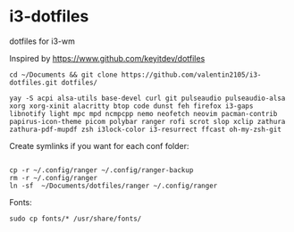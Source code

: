 # i3-dotfiles
dotfiles for i3-wm

Inspired by https://www.github.com/keyitdev/dotfiles

```
cd ~/Documents && git clone https://github.com/valentin2105/i3-dotfiles.git dotfiles/

yay -S acpi alsa-utils base-devel curl git pulseaudio pulseaudio-alsa xorg xorg-xinit alacritty btop code dunst feh firefox i3-gaps libnotify light mpc mpd ncmpcpp nemo neofetch neovim pacman-contrib papirus-icon-theme picom polybar ranger rofi scrot slop xclip zathura zathura-pdf-mupdf zsh i3lock-color i3-resurrect ffcast oh-my-zsh-git 
```


Create symlinks if you want for each conf folder: 

```

cp -r ~/.config/ranger ~/.config/ranger-backup
rm -r ~/.config/ranger
ln -sf  ~/Documents/dotfiles/ranger ~/.config/ranger
```

Fonts: 

```
sudo cp fonts/* /usr/share/fonts/ 

```


